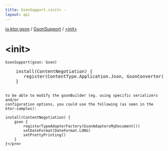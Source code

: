 ```yaml
---
title: GsonSupport.<init> - 
layout: api
---
```


<div class='api-docs-breadcrumbs'><a href="../index.html">io.ktor.gson</a> / <a href="index.html">GsonSupport</a> / <a href="./-init-.html">&lt;init&gt;</a></div>

# &lt;init&gt;

<div class="signature"><code><span class="identifier">GsonSupport</span><span class="symbol">(</span><span class="parameterName" id="io.ktor.gson.GsonSupport$<init>(com.google.gson.Gson)/gson">gson</span><span class="symbol">:</span>&nbsp;<span class="identifier">Gson</span><span class="symbol">)</span></code></div>
<pre markdown="1">    install(ContentNegotiation) {
       register(ContentType.Application.Json, GsonConverter())
    }

    to be able to modify the gsonBuilder (eg. using specific serializers and/or
    configuration options, you could use the following (as seen in the ktor-samples):

    install(ContentNegotiation) {
        gson {
            registerTypeAdapterFactory(GsonAdaptersMyDocument())
            setDateFormat(DateFormat.LONG)
            setPrettyPrinting()
        }
    }</pre>
